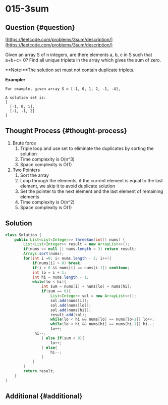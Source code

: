 # 015-3sum

## Question {#question}

[https://leetcode.com/problems/3sum/description/](https://leetcode.com/problems/3sum/description/)

Given an array S of n integers, are there elements a, b, c in S such that a+b+c= 0? Find all unique triplets in the array which gives the sum of zero.

**Note:**The solution set must not contain duplicate triplets.

**Example:**

```text
For example, given array S = [-1, 0, 1, 2, -1, -4],

A solution set is:
[
  [-1, 0, 1],
  [-1, -1, 2]
]
```

## Thought Process {#thought-process}

1. Brute force
   1. Triple loop and use set to eliminate the duplicates by sorting the solution
   2. Time complexity is O\(n^3\)
   3. Space complexity is O\(1\)
2. Two Pointers
   1. Sort the array
   2. Loop through the elements, if the current element is equal to the last element, we skip it to avoid duplicate solution
   3. Set the pointer to the next element and the last element of remaining elements
   4. Time complexity is O\(n^2\)
   5. Space complexity is O\(1\)

## Solution

```java
class Solution {
    public List<List<Integer>> threeSum(int[] nums) {
        List<List<Integer>> result = new ArrayList<>();
        if(nums == null || nums.length < 3) return result;
        Arrays.sort(nums);
        for(int i =0; i< nums.length - 2; i++){
            if(nums[i] > 0) break;
            if(i > 0 && nums[i] == nums[i-1]) continue;
            int lo = i + 1;
            int hi = nums.length - 1;
            while(lo < hi){
                int sum = nums[i] + nums[lo] + nums[hi];
                if(sum == 0){
                    List<Integer> sol = new ArrayList<>();
                    sol.add(nums[i]);
                    sol.add(nums[lo]);
                    sol.add(nums[hi]);
                    result.add(sol);
                    while(lo < hi && nums[lo] == nums[lo+1]) lo++;
                    while(lo < hi && nums[hi] == nums[hi-1]) hi--;
                    lo++;
             hi--;
                } else if(sum < 0){
                    lo++;
                } else{
                    hi--;
                }
            }
        }
        return result;
    }
}
```

## Additional {#additional}

